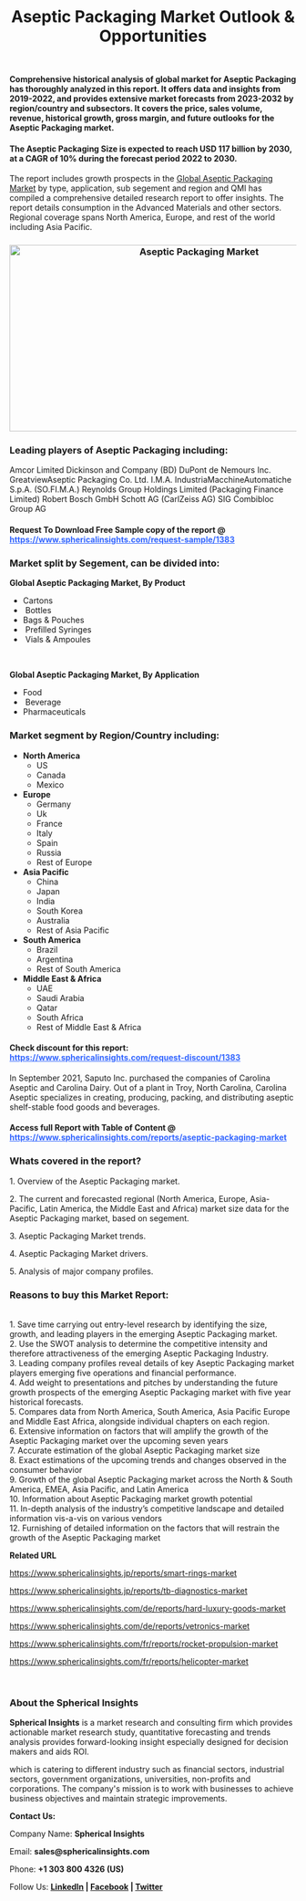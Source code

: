 <h1 style="text-align: center;"><strong>Aseptic Packaging Market Outlook &amp; Opportunities</strong></h1>
<p>&nbsp;</p>
<p><strong>Comprehensive historical analysis of global market for Aseptic Packaging has thoroughly analyzed in this report. It offers data and insights from 2019-2022, and provides extensive market forecasts from 2023-2032 by region/country and subsectors. It covers the price, sales volume, revenue, historical growth, gross margin, and future outlooks for the Aseptic Packaging market.</strong></p>
<h4><strong>The Aseptic Packaging Size is expected to reach USD 117 billion by 2030, at a CAGR of 10% during the forecast period 2022 to 2030.</strong></h4>
<p>The report includes growth prospects in the <a href="https://www.sphericalinsights.com/reports/aseptic-packaging-market" target="_blank">Global Aseptic Packaging Market</a> by type, application, sub segement and region and QMI has compiled a comprehensive detailed research report to offer insights. The report details consumption in the Advanced Materials and other sectors. Regional coverage spans North America, Europe, and rest of the world including Asia Pacific.</p>
<h3 style="text-align: center;"><strong><img src="https://www.sphericalinsights.com/images/rd/aseptic-packaging-market.png" alt=" Aseptic Packaging Market" width="650" height="327" /></strong></h3>
<h3><strong>Leading players of Aseptic Packaging including:</strong></h3>
<p>Amcor Limited Dickinson and Company (BD) DuPont de Nemours Inc. GreatviewAseptic Packaging Co. Ltd. I.M.A. IndustriaMacchineAutomatiche S.p.A. (SO.FI.M.A.) Reynolds Group Holdings Limited (Packaging Finance Limited) Robert Bosch GmbH Schott AG (CarlZeiss AG) SIG Combibloc Group AG</p>
<h4>Request To Download Free Sample copy of the report @ <span style="color: #3366ff;"><a style="color: #3366ff;" href="https://www.sphericalinsights.com/request-sample/1383" target="_blank">https://www.sphericalinsights.com/request-sample/1383</a></span></h4>
<h3><strong>Market split by Segement, can be divided into:</strong></h3>
<p><strong>Global Aseptic Packaging Market, By Product</strong></p>
<ul>
<li>Cartons</li>
<li>&nbsp;Bottles</li>
<li>Bags &amp; Pouches</li>
<li>&nbsp;Prefilled Syringes</li>
<li>&nbsp;Vials &amp; Ampoules</li>
</ul>
<p>&nbsp;</p>
<p><strong>Global Aseptic Packaging Market, By Application</strong></p>
<ul>
<li>Food</li>
<li>&nbsp;Beverage</li>
<li>Pharmaceuticals</li>
</ul>
<h3><strong>Market segment by Region/Country including:</strong></h3>
<ul>
<li><strong>North America</strong>
<ul>
<li>US</li>
<li>Canada</li>
<li>Mexico</li>
</ul>
</li>
<li><strong>Europe</strong>
<ul>
<li>Germany</li>
<li>Uk</li>
<li>France</li>
<li>Italy</li>
<li>Spain</li>
<li>Russia</li>
<li>Rest of Europe</li>
</ul>
</li>
<li><strong>Asia Pacific</strong>
<ul>
<li>China</li>
<li>Japan</li>
<li>India</li>
<li>South Korea</li>
<li>Australia</li>
<li>Rest of Asia Pacific</li>
</ul>
</li>
<li><strong>South America</strong>
<ul>
<li>Brazil</li>
<li>Argentina</li>
<li>Rest of South America</li>
</ul>
</li>
<li><strong>Middle East &amp; Africa</strong>
<ul>
<li>UAE</li>
<li>Saudi Arabia</li>
<li>Qatar</li>
<li>South Africa</li>
<li>Rest of Middle East &amp; Africa</li>
</ul>
</li>
</ul>
<h4>Check discount for this report: <span style="color: #3366ff;"><a style="color: #3366ff;" href="https://www.sphericalinsights.com/request-discount/1383" target="_blank">https://www.sphericalinsights.com/request-discount/1383</a></span></h4>
<p>In September 2021, Saputo Inc. purchased the companies of Carolina Aseptic and Carolina Dairy. Out of a plant in Troy, North Carolina, Carolina Aseptic specializes in creating, producing, packing, and distributing aseptic shelf-stable food goods and beverages.</p>
<h4>Access full Report with Table of Content @ <span style="color: #3366ff;"><a style="color: #3366ff;" href="https://www.sphericalinsights.com/reports/aseptic-packaging-market" target="_blank">https://www.sphericalinsights.com/reports/aseptic-packaging-market</a></span></h4>
<h3><strong>Whats covered in the report?</strong></h3>
<p>1. Overview of the Aseptic Packaging market.</p>
<p>2. The current and forecasted regional (North America, Europe, Asia-Pacific, Latin America, the Middle East and Africa) market size data for the Aseptic Packaging market, based on segement.</p>
<p>3. Aseptic Packaging Market trends.</p>
<p>4. Aseptic Packaging Market drivers.</p>
<p>5. Analysis of major company profiles.</p>
<h3><strong>Reasons to buy this Market Report:</strong></h3>
<p><br /> 1. Save time carrying out entry-level research by identifying the size, growth, and leading players in the emerging Aseptic Packaging market.<br /> 2. Use the SWOT analysis to determine the competitive intensity and therefore attractiveness of the emerging Aseptic Packaging Industry.<br /> 3. Leading company profiles reveal details of key Aseptic Packaging market players emerging five operations and financial performance.<br /> 4. Add weight to presentations and pitches by understanding the future growth prospects of the emerging Aseptic Packaging market with five year historical forecasts.<br /> 5. Compares data from North America, South America, Asia Pacific Europe and Middle East Africa, alongside individual chapters on each region.<br /> 6. Extensive information on factors that will amplify the growth of the Aseptic Packaging market over the upcoming seven years<br /> 7. Accurate estimation of the global Aseptic Packaging market size <br /> 8. Exact estimations of the upcoming trends and changes observed in the consumer behavior <br /> 9. Growth of the global Aseptic Packaging market across the North &amp; South America, EMEA, Asia Pacific, and Latin America<br /> 10. Information about Aseptic Packaging market growth potential<br /> 11. In-depth analysis of the industry&rsquo;s competitive landscape and detailed information vis-a-vis on various vendors<br /> 12. Furnishing of detailed information on the factors that will restrain the growth of the Aseptic Packaging market</p>
<p><strong>Related URL</strong></p>
<p><a href="https://www.sphericalinsights.jp/reports/smart-rings-market">https://www.sphericalinsights.jp/reports/smart-rings-market</a>&nbsp;</p>
<p><a href="https://www.sphericalinsights.jp/reports/tb-diagnostics-market">https://www.sphericalinsights.jp/reports/tb-diagnostics-market</a>&nbsp;</p>
<p><a href="https://www.sphericalinsights.com/de/reports/hard-luxury-goods-market">https://www.sphericalinsights.com/de/reports/hard-luxury-goods-market</a>&nbsp;</p>
<p><a href="https://www.sphericalinsights.com/de/reports/vetronics-market">https://www.sphericalinsights.com/de/reports/vetronics-market</a>&nbsp;</p>
<p><a href="https://www.sphericalinsights.com/fr/reports/rocket-propulsion-market">https://www.sphericalinsights.com/fr/reports/rocket-propulsion-market</a>&nbsp;</p>
<p><a href="https://www.sphericalinsights.com/fr/reports/helicopter-market">https://www.sphericalinsights.com/fr/reports/helicopter-market</a>&nbsp;</p>
<p>&nbsp;</p>
<h3><strong>About the Spherical Insights</strong></h3>
<p><strong>Spherical Insights</strong> is a market research and consulting firm which provides actionable market research study, quantitative forecasting and trends analysis provides forward-looking insight especially designed for decision makers and aids ROI.</p>
<p>which is catering to different industry such as financial sectors, industrial sectors, government organizations, universities, non-profits and corporations. The company's mission is to work with businesses to achieve business objectives and maintain strategic improvements.</p>
<p><strong>Contact Us:</strong></p>
<p>Company Name: <strong>Spherical Insights</strong></p>
<p>Email: <strong>sales@sphericalinsights.com</strong></p>
<p>Phone: <strong>+1 303 800 4326 (US)</strong></p>
<p>Follow Us: <strong><a href="https://www.linkedin.com/company/spherical-insight/"><u>LinkedIn</u></a> | <a href="https://www.facebook.com/sphericalinsights22"><u>Facebook</u></a> | <a href="https://twitter.com/SInsights_US"><u>Twitter</u></a></strong></p>
<p>&nbsp;</p>
